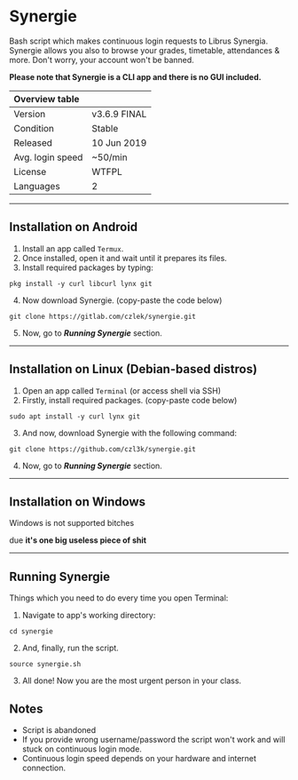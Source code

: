 # Synergie
Bash script which makes continuous login requests to Librus Synergia. Synergie allows you also to browse your grades, timetable, attendances & more. Don't worry, your account won't be banned.

**Please note that Synergie is a CLI app and there is no GUI included.**

| Overview table   |                |
| :--------------- | :------------- |
| Version          | v3.6.9 FINAL   |
| Condition        | Stable         |
| Released         | 10 Jun 2019    |
| Avg. login speed | ~50/min        |
| License          | WTFPL          |
| Languages        | 2              |

-----

## Installation on Android
1. Install an app called `Termux`.
2. Once installed, open it and wait until it prepares its files.
3. Install required packages by typing:
```
pkg install -y curl libcurl lynx git
```
4. Now download Synergie. (copy-paste the code below)
```
git clone https://gitlab.com/czlek/synergie.git
```
5. Now, go to ***Running Synergie*** section.

-----

## Installation on Linux (Debian-based distros)
1. Open an app called `Terminal` (or access shell via SSH)
2. Firstly, install required packages. (copy-paste code below)
```
sudo apt install -y curl lynx git
```
3. And now, download Synergie with the following command:
```
git clone https://github.com/czl3k/synergie.git
```
4. Now, go to ***Running Synergie*** section.

-----

## Installation on Windows
Windows is not supported bitches

due **it's one big useless piece of shit**

-----

## Running Synergie
Things which you need to do every time you open Terminal:

1. Navigate to app's working directory:
```
cd synergie
```
2. And, finally, run the script.
```
source synergie.sh
```
3. All done! Now you are the most urgent person in your class.

## Notes
- Script is abandoned
- If you provide wrong username/password the script won't work and will stuck on continuous login mode.
- Continuous login speed depends on your hardware and internet connection.
